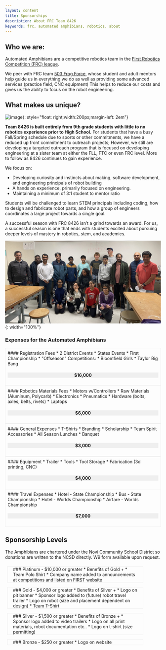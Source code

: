 ```yaml
---
layout: content
title: Sponsorships 
description: About FRC Team 8426 
keywords: frc, automated amphibians, robotics, about
---
```

## Who we are:
Automated Amphibians are a competitive robotics team in the [First Robotics Competition (FRC) league](https://www.firstinspires.org/robotics/frc).

We peer with FRC team [503 Frog Force](https://frogforce503.org/), whose student and adult mentors help guide us in everything we do as well as providing some advanced services (practice field, CNC equipment) This helps to reduce our costs and gives us the ability to focus on the robot engineering.

## What makes us unique?

![image]({{site.baseurl}}/assets/centered-logo-trimmed.jpg){: style="float: right;width:200px;margin-left: 2em"}

**Team 8426 is built entirely from 9th grade students with little to no robotics experience prior to High School.** For students that have a busy Fall/Spring schedule due to sports or other commitments, we have a reduced up front commitment to outreach projects; However, we still are developing a targeted outreach program that is focused on developing engineering at a sister team at either the FLL, FTC or even FRC level. More to follow as 8426 continues to gain experience.

We focus on:
* Developing curiosity and instincts about making, software development, and engineering principals of robot building
* A hands on experience, primarily focused on engineering.
* Maintaining a minimum of 3:1 student to mentor ratio

Students will be challenged to learn STEM principals including coding, how to design and fabricate robot parts, and how a group of engineers coordinates a large project towards a single goal. 

A successful season with FRC 8426 isn’t a grind towards an award. For us, a successful season is one that ends with students excited about pursuing deeper levels of mastery in robotics, stem, and academics.

![team picture](assets/team-pic.jpg){: width="100%"}

### Expenses for the Automated Amphibians

<style>
.box {
    display: inline-block;
    border: solid 1px #eee;
    padding: 0.5em;
}
.box h4 {
    background: #efefef;
    text-align: center;
    
}
.boxy {
    display: inline-block;
    border: solid 1px #eee;
    padding: 0.5em;
    margin: 0.5em;
    width: 80%;
    padding: 0em 1.25em;
}
.boxy h3 {
    margin-top: 0.25em;
    
}
</style>
<div class="box" markdown=1>
#### Registration Fees 
* 2 District Events
* States Events
* First Championship
* &quot;Offseason&quot; Competitions:
    * Bloomfield Girls
    * Taylor Big Bang

#### $16,000
</div>
<div class="box" markdown=1>
#### Robotics Materials Fees
* Motors w/Controllers
* Raw Materials (Aluminum, Polycarb)
* Electronics
* Pneumatics
* Hardware (bolts, axles, belts, rivets)
* Laptops

#### $6,000
</div>

<div class="box" markdown=1>
#### General Expenses
* T-Shirts
* Branding
* Scholarship
* Team Spirit Accessories
* All Season Lunches
* Banquet

#### $3,000
</div>

<div class="box" markdown=1>
#### Equipment
* Trailer
* Tools
* Tool Storage
* Fabrication (3d printing, CNC)

#### $4,000
</div>


<div class="box" markdown=1>
#### Travel Expenses
* Hotel - State Championship
* Bus - State Championship
* Hotel - Worlds Championship
* Airfare - Worlds Championship

#### $7,000
</div>

## Sponsorship Levels
The Amphibians are chartered under the Novi Community School District so donations are written to the NCSD directly. W9 form available upon request.

<div class="boxy" markdown=1>
### Platinum - $10,000 or greater
* Benefits of Gold + 
* Team Polo Shirt
* Company name added to announcements at competitions and listed on FIRST website
</div>

<div class="boxy" markdown=1>
### Gold - $4,000 or greater
* Benefits of Silver + 
* Logo on pit banner
* Sponsor logo added to (future) robot travel trailer
* Logo on robot (size and placement dependent on design)
* Team T-Shirt
</div>

<div class="boxy" markdown=1>
### Silver - $1,500 or greater
* Benefits of Bronze + 
* Sponsor logo added to video trailers
* Logo on all print materials, robot documentation etc..
* Logo on t-shirt (size permitting)
</div>

<div class="boxy" markdown=1>
### Bronze - $250 or greater 
* Logo on website
</div>
